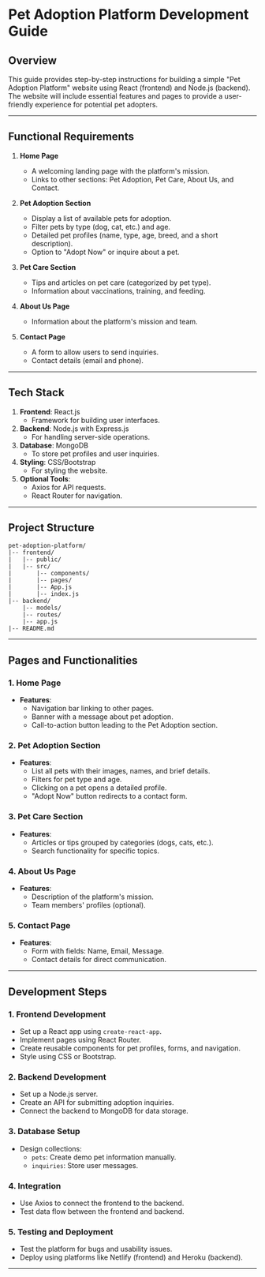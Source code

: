 # Pet Adoption Platform Development Guide

## Overview
This guide provides step-by-step instructions for building a simple "Pet Adoption Platform" website using React (frontend) and Node.js (backend). The website will include essential features and pages to provide a user-friendly experience for potential pet adopters.

---

## Functional Requirements
1. **Home Page**
   - A welcoming landing page with the platform's mission.
   - Links to other sections: Pet Adoption, Pet Care, About Us, and Contact.

2. **Pet Adoption Section**
   - Display a list of available pets for adoption.
   - Filter pets by type (dog, cat, etc.) and age.
   - Detailed pet profiles (name, type, age, breed, and a short description).
   - Option to "Adopt Now" or inquire about a pet.

3. **Pet Care Section**
   - Tips and articles on pet care (categorized by pet type).
   - Information about vaccinations, training, and feeding.

4. **About Us Page**
   - Information about the platform's mission and team.

5. **Contact Page**
   - A form to allow users to send inquiries.
   - Contact details (email and phone).

---

## Tech Stack
1. **Frontend**: React.js
   - Framework for building user interfaces.
2. **Backend**: Node.js with Express.js
   - For handling server-side operations.
3. **Database**: MongoDB
   - To store pet profiles and user inquiries.
4. **Styling**: CSS/Bootstrap
   - For styling the website.
5. **Optional Tools**:
   - Axios for API requests.
   - React Router for navigation.

---

## Project Structure
```plaintext
pet-adoption-platform/
|-- frontend/
|   |-- public/
|   |-- src/
|       |-- components/
|       |-- pages/
|       |-- App.js
|       |-- index.js
|-- backend/
    |-- models/
    |-- routes/
    |-- app.js
|-- README.md
```

---

## Pages and Functionalities
### 1. **Home Page**
- **Features**:
  - Navigation bar linking to other pages.
  - Banner with a message about pet adoption.
  - Call-to-action button leading to the Pet Adoption section.

### 2. **Pet Adoption Section**
- **Features**:
  - List all pets with their images, names, and brief details.
  - Filters for pet type and age.
  - Clicking on a pet opens a detailed profile.
  - "Adopt Now" button redirects to a contact form.

### 3. **Pet Care Section**
- **Features**:
  - Articles or tips grouped by categories (dogs, cats, etc.).
  - Search functionality for specific topics.

### 4. **About Us Page**
- **Features**:
  - Description of the platform's mission.
  - Team members' profiles (optional).

### 5. **Contact Page**
- **Features**:
  - Form with fields: Name, Email, Message.
  - Contact details for direct communication.

---

## Development Steps
### 1. **Frontend Development**
- Set up a React app using `create-react-app`.
- Implement pages using React Router.
- Create reusable components for pet profiles, forms, and navigation.
- Style using CSS or Bootstrap.

### 2. **Backend Development**
- Set up a Node.js server.
- Create an API for submitting adoption inquiries.
- Connect the backend to MongoDB for data storage.

### 3. **Database Setup**
- Design collections:
  - `pets`: Create demo pet information manually.
  - `inquiries`: Store user messages.

### 4. **Integration**
- Use Axios to connect the frontend to the backend.
- Test data flow between the frontend and backend.

### 5. **Testing and Deployment**
- Test the platform for bugs and usability issues.
- Deploy using platforms like Netlify (frontend) and Heroku (backend).

---

